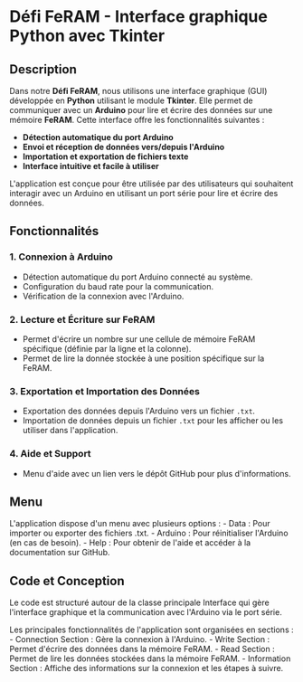 # Défi FeRAM - Interface graphique Python avec Tkinter

## Description
Dans notre **Défi FeRAM**, nous utilisons une interface graphique (GUI) développée en **Python** utilisant le module **Tkinter**. Elle permet de communiquer avec un **Arduino** pour lire et écrire des données sur une mémoire **FeRAM**. Cette interface offre les fonctionnalités suivantes :

- **Détection automatique du port Arduino**
- **Envoi et réception de données vers/depuis l'Arduino**
- **Importation et exportation de fichiers texte**
- **Interface intuitive et facile à utiliser**

L'application est conçue pour être utilisée par des utilisateurs qui souhaitent interagir avec un Arduino en utilisant un port série pour lire et écrire des données.

## Fonctionnalités

### 1. **Connexion à Arduino**
   - Détection automatique du port Arduino connecté au système.
   - Configuration du baud rate pour la communication.
   - Vérification de la connexion avec l'Arduino.
   
### 2. **Lecture et Écriture sur FeRAM**
   - Permet d'écrire un nombre sur une cellule de mémoire FeRAM spécifique (définie par la ligne et la colonne).
   - Permet de lire la donnée stockée à une position spécifique sur la FeRAM.

### 3. **Exportation et Importation des Données**
   - Exportation des données depuis l'Arduino vers un fichier `.txt`.
   - Importation de données depuis un fichier `.txt` pour les afficher ou les utiliser dans l'application.

### 4. **Aide et Support**
   - Menu d'aide avec un lien vers le dépôt GitHub pour plus d'informations.

## Menu

L'application dispose d'un menu avec plusieurs options :
    - Data : Pour importer ou exporter des fichiers .txt.
    - Arduino : Pour réinitialiser l'Arduino (en cas de besoin).
    - Help : Pour obtenir de l'aide et accéder à la documentation sur GitHub.

## Code et Conception

Le code est structuré autour de la classe principale Interface qui gère l'interface graphique et la communication avec l'Arduino via le port série.

Les principales fonctionnalités de l'application sont organisées en sections :
    - Connection Section : Gère la connexion à l'Arduino.
    - Write Section : Permet d'écrire des données dans la mémoire FeRAM.
    - Read Section : Permet de lire les données stockées dans la mémoire FeRAM.
    - Information Section : Affiche des informations sur la connexion et les étapes à suivre.